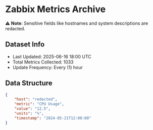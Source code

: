 # Zabbix Metrics Archive

⚠️ **Note**: Sensitive fields like hostnames and system descriptions are redacted.

## Dataset Info
- Last Updated: 2025-06-16 18:00 UTC
- Total Metrics Collected: 1033
- Update Frequency: Every (1) hour

## Data Structure
```json
{
    "host": "redacted",
    "metric": "CPU Usage",
    "value": "12.5",
    "units": "%",
    "timestamp": "2024-05-21T12:00:00"
}
```
